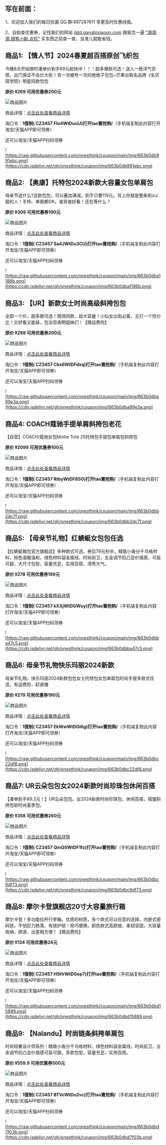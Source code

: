 ## 写在前面：

1、欢迎加入我们的每日捡漏 QQ 群:897287611 享更及时优惠线报。

2、自助查优惠券，记住我们的网站 [ddd.gangbixiaoxin.com](https://ddd.gangbixiaoxin.com) 跟我念一遍 ["滴滴滴.钢笔小新.点抗"](https://ddd.gangbixiaoxin.com) 买东西之前查一查，没准儿就能省钱。

## 商品1: 【情人节】2024春夏超百搭原创飞织包

今晚8点开始限时凑单价到手69元起快冲！！！超多爆款可选！送人一绝洋气百搭，出门保证不会烂大街！背一次被夸一次的绝绝子包包~芒果台联名品牌《名侦探学院》明星同款包包

**原价 ¥269 可用优惠券200元**

![商品图片](https://img.alicdn.com/i1/2215702278570/O1CN01OKVBcq2DB77OkVpCf_!!2215702278570.png)

商品详情：[点击此处查看商品详情](https://s.click.taobao.com/t?e=m%3D2%26s%3D8pSuyeHGdaFw4vFB6t2Z2ueEDrYVVa64yK8Cckff7TXLWlSKdGSYDpMYxgB9vq0e79%2FTFaMDK6TWbLW7uhxyboGvCrJWHk1%2FTyVl44vrPmd3miNKHWpinpVm%2FOAUUFw71qrpxiwMoCNxc1AtbZGVS7xxHKyGpqeVA889c%2FpfSQbNEPXytV9ALoS4zvCRUrqusfBrpyXiZF8NNzehmdQQZUBZ41XkBYtWWCip6sqMETUTyEFnXbfkGzfwWOQeKcOHcbeCd8PGb9FTU1UpnLcQJ9kYvQZuIwx3oGeIQL4Fi9FmCBQlrq0MejZlAvlB9BN0hgcbUccTft%2B228n1ngbVmA%3D%3D&amp;union_lens=lensId:TAPI@1715133349@2127cbfb_1192_18f55e9ff09_08ed@01)

淘口令：**1復制( CZ3457 FIo4WtDucIJ)打开tao寳抢购/**（手机端复制此内容打开淘宝/天猫APP即可领券）</p>

还可以淘宝/天猫APP扫码领券

![https://raw.githubusercontent.com/onesthink/coupon/main/img/663b0db991ebc.png](https://cdn.jsdelivr.net/gh/onesthink/coupon/img/663b0db991ebc.png)

## 商品2: 【奥康】托特包2024新款大容量女包单肩包

母亲节送什么?这款包包，可以叠加满减，到手只要119元。背上你就是整条街zui靓的人！手拎、单肩都OK，谁背谁好看！还在等什么？

**原价 ¥309 可用优惠券190元**

![商品图片](https://img.alicdn.com/i3/2215913812484/O1CN01rnI6Yd1UDimNFOqnC_!!2215913812484.jpg)

商品详情：[点击此处查看商品详情](https://s.click.taobao.com/t?e=m%3D2%26s%3DUX7SQuamKfZw4vFB6t2Z2ueEDrYVVa64yK8Cckff7TXLWlSKdGSYDi6Q%2BmROE0AcJ1gyddu7kN%2FWbLW7uhxyboGvCrJWHk1%2FTyVl44vrPmd3miNKHWpinpVm%2FOAUUFw71qrpxiwMoCNxc1AtbZGVS0K0%2BZaUx39vQVpAg6NgJCHNEPXytV9ALoS4zvCRUrquFdySDq37c86STCIPXfWX7fUxTBaNnGbFPie15RO%2FvN0k7u9HI8Q2nDOzoDAlXGkY6mnhoD9rCHhTU1UpnLcQJ9kYvQZuIwx3oGeIQL4Fi9Gzw5fBL2KWnDe6QsPe5ftjhgcbUccTft%2B228n1ngbVmA%3D%3D&amp;union_lens=lensId:TAPI@1715133350@2150150e_1162_18f55ea036c_0a4b@01)

淘口令：**1復制( CZ3457 Sa4JWtDu3CU)打开tao寳抢购/**（手机端复制此内容打开淘宝/天猫APP即可领券）</p>

还可以淘宝/天猫APP扫码领券

![https://raw.githubusercontent.com/onesthink/coupon/main/img/663b0dba1186b.png](https://cdn.jsdelivr.net/gh/onesthink/coupon/img/663b0dba1186b.png)

## 商品3: 【UR】新款女士时尚高级斜挎包包

全部一个价，超多款可选！商场同款，超大容量！小仙女出街必备，主打一个性价比！又好看又能装，包治百病啊姐妹们！【赠运费险】

**原价 ¥298 可用优惠券200元**

![商品图片](https://gw.alicdn.com/imgextra/i1/3952701185/O1CN01Tuchjw1KcmHvvTZQq_!!0-item_pic.jpg)

商品详情：[点击此处查看商品详情](https://s.click.taobao.com/t?e=m%3D2%26s%3DXwfeTLQ3l1Nw4vFB6t2Z2ueEDrYVVa64yK8Cckff7TXLWlSKdGSYDi6Q%2BmROE0Ac8sviUM61dt3WbLW7uhxyboGvCrJWHk1%2FTyVl44vrPmd3miNKHWpinpVm%2FOAUUFw71qrpxiwMoCNxc1AtbZGVS00Ez%2BhxW97Ivd1sOMgNYosLZMqoQW%2BfuKGzo1lVxIioSBLO%2BnOqi6vaZqpOr39VxwDg2r9AZnWksGTU6LdblxNkmMsV28FBqtKNKzJIBJ0elbRMz6GTKAYZjQKfJ2UQf03O4wtQ3K90XXhKrcBJdMyBnqNkp%2Br0jE5VoX2YZZj4X0%2B3obhRTo5xKmPmpIKZsA%3D%3D&amp;union_lens=lensId:TAPI@1715133352@21468ad9_1163_18f55ea08ce_15ab@01)

淘口令：**1復制( CZ3457 Cks6WtDFdxq)打开tao寳抢购/**（手机端复制此内容打开淘宝/天猫APP即可领券）</p>

还可以淘宝/天猫APP扫码领券

![https://raw.githubusercontent.com/onesthink/coupon/main/img/663b0dba99e3a.png](https://cdn.jsdelivr.net/gh/onesthink/coupon/img/663b0dba99e3a.png)

## 商品4: COACH蔻驰手提单肩斜挎包老花

【自营】COACH/蔻驰女包Mollie Tote 25托特包手提包单肩包斜挎包

**原价 ¥2099 可用优惠券100元**

![商品图片](https://img.alicdn.com/bao/uploaded/i1/2549841410/O1CN01pePldL1MHpP8tm8a9_!!2549841410-0-tmg_sticker.jpg)

商品详情：[点击此处查看商品详情](https://s.click.taobao.com/t?e=m%3D2%26s%3D%2BYeNs9YDBqBw4vFB6t2Z2ueEDrYVVa64yK8Cckff7TXLWlSKdGSYDi6Q%2BmROE0Act4hWD5k2kjPWbLW7uhxyboGvCrJWHk1%2FTyVl44vrPmd3miNKHWpinpVm%2FOAUUFw71qrpxiwMoCNxc1AtbZGVS3EywdOyQo4ssfAFgtBkU7YLZMqoQW%2BfuKGzo1lVxIio4IRVNayh78K73tw%2FHvaEiPK9zHx1dBILJwxQH8uF3tOxWGIHsBKpFZHevndqd%2BmozE58wkWS%2BtQ4%2BfirBrx7mM7AMx9cWAx%2BEiM%2FlSG%2FbZRfCShDYPS93WMQn51fKdDvU1NVKZy3ECfGDF1NzTQoPw%3D%3D&amp;union_lens=lensId:TAPI@1715133353@2104130b_119d_18f55ea0f28_bed3@01)

淘口令：**1復制( CZ3457 RtbyWtDF85O)打开tao寳抢购/**（手机端复制此内容打开淘宝/天猫APP即可领券）</p>

还可以淘宝/天猫APP扫码领券

![https://raw.githubusercontent.com/onesthink/coupon/main/img/663b0dbb2dc7f.png](https://cdn.jsdelivr.net/gh/onesthink/coupon/img/663b0dbb2dc7f.png)

## 商品5: 【母亲节礼物】红蜻蜓女包包任选

【红蜻蜓箱包官方旗舰店】多种款式可选，券后79元秒杀，精致小香分千鸟格材料，棕色温暖温和，绿色材料袋金属线，时尚前卫，五金调节扣凸显价值感，可盐可甜，大尺寸包型，容量充足，实用百搭，清秀大气。

**原价 ¥278 可用优惠券199元**

![商品图片](https://img.alicdn.com/i3/2046305215/O1CN01xGIG0q1oOWOwl5EEn_!!2046305215.jpg)

商品详情：[点击此处查看商品详情](https://s.click.taobao.com/t?e=m%3D2%26s%3DB%2BgZuWhv5mpw4vFB6t2Z2ueEDrYVVa64yK8Cckff7TXLWlSKdGSYDi6Q%2BmROE0Ac5x%2BIUlGKNpXWbLW7uhxyboGvCrJWHk1%2FTyVl44vrPmd3miNKHWpinpVm%2FOAUUFw71qrpxiwMoCNxc1AtbZGVS%2B%2BbulYWnNj2HCz4tnALatwLZMqoQW%2BfuKGzo1lVxIioL5gQM%2FOaFsK2LzvueVHBbF9FWGTKzHFKf4E8Po0kfjpirwWRQhLIExAkZYds%2FNQtGl0CynZ8k844%2BfirBrx7mM7AMx9cWAx%2BEiM%2FlSG%2FbZTUdbOKvkH1bV7KZZJydMAzU1NVKZy3ECfGDF1NzTQoPw%3D%3D&amp;union_lens=lensId:TAPI@1715133355@2133c759_119d_18f55ea17dd_3a32@01)

淘口令：**1復制( CZ3457 kXXjWtDGWuy)打开tao寳抢购/**（手机端复制此内容打开淘宝/天猫APP即可领券）</p>

还可以淘宝/天猫APP扫码领券

![https://raw.githubusercontent.com/onesthink/coupon/main/img/663b0dbba47c5.png](https://cdn.jsdelivr.net/gh/onesthink/coupon/img/663b0dbba47c5.png)

## 商品6: 母亲节礼物快乐玛丽2024新款

母亲节礼物，快乐玛丽2024新款包包女士托特包女包单肩包时尚手提多款式任选，有运费险，赶紧撸

**原价 ¥279 可用优惠券190元**

![商品图片](https://img.alicdn.com/i2/2217464489531/O1CN015TfOuQ2KHFqgiGRUc_!!2217464489531.jpg)

商品详情：[点击此处查看商品详情](https://s.click.taobao.com/t?e=m%3D2%26s%3DWJ16cu3a%2B7lw4vFB6t2Z2ueEDrYVVa64yK8Cckff7TXLWlSKdGSYDi6Q%2BmROE0AcMMgx22UI05bWbLW7uhxyboGvCrJWHk1%2FTyVl44vrPmd3miNKHWpinpVm%2FOAUUFw71qrpxiwMoCNxc1AtbZGVSzPVAKiAoAQQYbXx%2FSSWCM7NEPXytV9ALoS4zvCRUrquGSs8kMDMeygFf3aIlWNkV09YKH857v55mTl9hokXfpHnDyweUKLcUXKBvU3%2FLdl9sZygatq4wBYbkJ5QxPS2Ci%2FKfJmqgrYAfWsUjZoD5RDfoqcfCMZsZ0xTRgIIOCZYDseal0NfMDXJpWvVCAyWdKJn5AyUbPoV&amp;union_lens=lensId:TAPI@1715133358@210781c6_117b_18f55ea201b_848c@01)

淘口令：**1復制( CZ3457 EkWwWtDGi6g)打开tao寳抢购/**（手机端复制此内容打开淘宝/天猫APP即可领券）</p>

还可以淘宝/天猫APP扫码领券

![https://raw.githubusercontent.com/onesthink/coupon/main/img/663b0dbc22df8.png](https://cdn.jsdelivr.net/gh/onesthink/coupon/img/663b0dbc22df8.png)

## 商品7: UR云朵包包女2024新款时尚珍珠包休闲百搭

【凑单到手89.2元！】UR云朵包包。女2024新款时尚珍珠包，休闲百搭，褶皱斜挎包软时尚夏季包。

**原价 ¥358 可用优惠券260元**

![商品图片](https://img.alicdn.com/i4/3952701185/O1CN01SuJoP01KcmGa2vBoZ_!!3952701185.jpg)

商品详情：[点击此处查看商品详情](https://s.click.taobao.com/t?e=m%3D2%26s%3D5K7GlXgVxM1w4vFB6t2Z2ueEDrYVVa64yK8Cckff7TXLWlSKdGSYDi6Q%2BmROE0Ac79%2FTFaMDK6TWbLW7uhxyboGvCrJWHk1%2FTyVl44vrPmd3miNKHWpinpVm%2FOAUUFw71qrpxiwMoCNxc1AtbZGVS00Ez%2BhxW97Ivd1sOMgNYosLZMqoQW%2BfuKGzo1lVxIiow2Nk3CU7CZZjn921SYr0OiCwBewr0OlmhKpsfJ5DCLTxWuyICy3g5k46bi6z9Y4kHwu9zvU7osA4%2BfirBrx7mM7AMx9cWAx%2BEiM%2FlSG%2FbZQLgp%2FMCjLtJYkKxty7GzqlU1NVKZy3ECfGDF1NzTQoPw%3D%3D&amp;union_lens=lensId:TAPI@1715133359@213c748d_11a5_18f55ea247b_8b10@01)

淘口令：**1復制( CZ3457 QmQSWtDF1fz)打开tao寳抢购/**（手机端复制此内容打开淘宝/天猫APP即可领券）</p>

还可以淘宝/天猫APP扫码领券

![https://raw.githubusercontent.com/onesthink/coupon/main/img/663b0dbc9df73.png](https://cdn.jsdelivr.net/gh/onesthink/coupon/img/663b0dbc9df73.png)

## 商品8: 摩尔卡登旗舰店20寸大容量旅行箱

摩尔卡登！多功能拉杆行李箱，优质的材质，多个款式可以任意的选择，内嵌式密码锁，不怕巨力跌落，有效护锁！轻巧便携，颜色款式高颜值，柔韧坚固，大容量收纳，旅游、出差贼方便！【赠运费险】

**原价 ¥134 可用优惠券24元**

![商品图片](https://img.alicdn.com/i2/857299691/O1CN01izTdnz2LSXCMZXGcy_!!857299691.jpg)

商品详情：[点击此处查看商品详情](https://s.click.taobao.com/t?e=m%3D2%26s%3DzsDIDMhWOVhw4vFB6t2Z2ueEDrYVVa64yK8Cckff7TXLWlSKdGSYDrjg9RBxiZjPJ1gyddu7kN%2FWbLW7uhxyboGvCrJWHk1%2FTyVl44vrPmd3miNKHWpinpVm%2FOAUUFw71qrpxiwMoCNxc1AtbZGVS1oL87e9erKjwROy2o7Kl9eMHuv7RoNv0Q0jFsbsQ7KWqNmK380S6xyAsahBTaW3qf8OT3fhwRVCTFJ0YD5WknLAsM3Bn2wQjGIGderBAyKElbRMz6GTKAYZjQKfJ2UQf03O4wtQ3K90XXhKrcBJdMxQLdRJkzJD9aXS%2B0jx5v1TX0%2B3obhRTo5xKmPmpIKZsA%3D%3D&amp;union_lens=lensId:TAPI@1715133360@213f43ec_11d4_18f55ea292f_3d25@01)

淘口令：**1復制( CZ3457 H5HrWtDGep7)打开tao寳抢购/**（手机端复制此内容打开淘宝/天猫APP即可领券）</p>

还可以淘宝/天猫APP扫码领券

![https://raw.githubusercontent.com/onesthink/coupon/main/img/663b0dbd15889.png](https://cdn.jsdelivr.net/gh/onesthink/coupon/img/663b0dbd15889.png)

## 商品9: 【Nalandu】时尚链条斜挎单肩包

时尚轻奢设计师系列！精致小香分千鸟格材料，绿色材料袋金属线，时尚前卫，五金调节扣凸显价值感可盐可甜，多款包型，容量充足，实用百搭。

**原价 ¥559.9 可用优惠券500元**

![商品图片](https://img.alicdn.com/i1/2206719340768/O1CN01jOEvJQ1HXn7YcTMw5_!!2206719340768.jpg)

商品详情：[点击此处查看商品详情](https://s.click.taobao.com/t?e=m%3D2%26s%3DoQ7jlLhHzlNw4vFB6t2Z2ueEDrYVVa64yK8Cckff7TXLWlSKdGSYDrjg9RBxiZjPRitN3%2FurF3zWbLW7uhxyboGvCrJWHk1%2FTyVl44vrPmd3miNKHWpinpVm%2FOAUUFw71qrpxiwMoCNxc1AtbZGVS7EX22ChHonW97oYm%2FHPapfNEPXytV9ALoS4zvCRUrquxnXK33GYWCVhmXuti3m5bCWuJrGKkfyvsVTIy4u8xqd9mGzC1sMaLN9ACiDdnTn0jXhi6ozoIuIbkJ5QxPS2Ci%2FKfJmqgrYAfWsUjZoD5RCFZt%2F48qwyO2Vuq0licusDDseal0NfMDXJpWvVCAyWdKJn5AyUbPoV&amp;union_lens=lensId:TAPI@1715133361@21082093_118e_18f55ea2df3_9f12@01)

淘口令：**1復制( CZ3457 BTVcWtDu2vc)打开tao寳抢购/**（手机端复制此内容打开淘宝/天猫APP即可领券）</p>

还可以淘宝/天猫APP扫码领券

![https://raw.githubusercontent.com/onesthink/coupon/main/img/663b0dbd7f03b.png](https://cdn.jsdelivr.net/gh/onesthink/coupon/img/663b0dbd7f03b.png)

